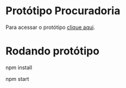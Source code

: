 Protótipo Procuradoria
====

Para acessar o protótipo [clique aqui](http://arrecadacao.gitlab.services.betha.cloud/prototipos/front-procuradoria).


Rodando protótipo
====

npm install

npm start